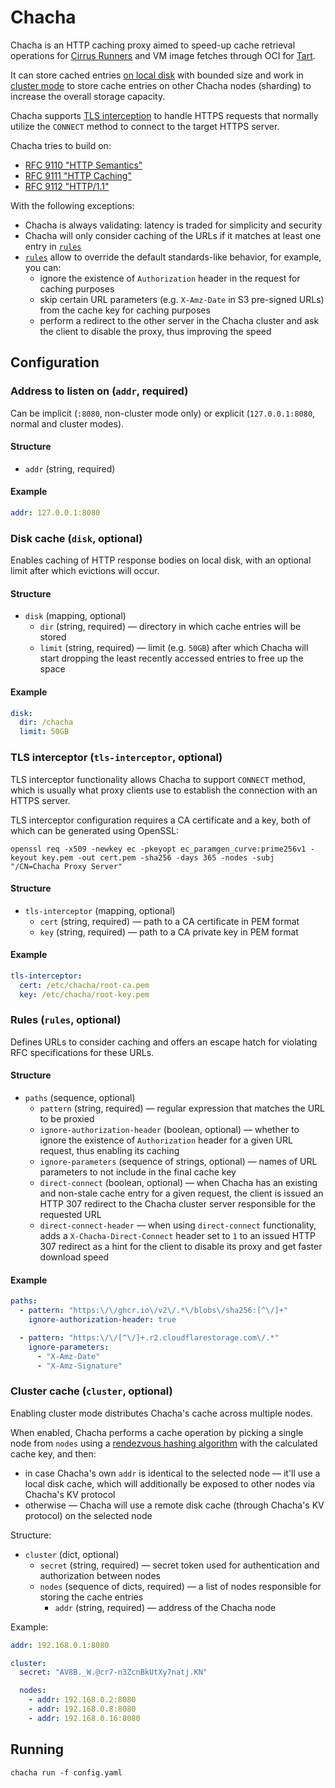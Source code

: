 # Chacha

Chacha is an HTTP caching proxy aimed to speed-up cache retrieval operations for [Cirrus Runners](https://cirrus-runners.app/) and VM image fetches through OCI for [Tart](https://tart.run/).

It can store cached entries [on local disk](#disk-cache-disk-optional) with bounded size and work in [cluster mode](#cluster-cache-cluster-optional) to store cache entries on other Chacha nodes (sharding) to increase the overall storage capacity.

Chacha supports [TLS interception](#tls-interceptor-tls-interceptor-optional) to handle HTTPS requests that normally utilize the `CONNECT` method to connect to the target HTTPS server.

Chacha tries to build on:

* [RFC 9110 "HTTP Semantics"](https://datatracker.ietf.org/doc/html/rfc9110)
* [RFC 9111 "HTTP Caching"](https://datatracker.ietf.org/doc/html/rfc9111)
* [RFC 9112 "HTTP/1.1"](https://datatracker.ietf.org/doc/html/rfc9112)

With the following exceptions:

* Chacha is always validating: latency is traded for simplicity and security
* Chacha will only consider caching of the URLs if it matches at least one entry in [`rules`](#rules-rules-optional)
* [`rules`](#rules-rules-optional) allow to override the default standards-like behavior, for example, you can:
  * ignore the existence of `Authorization` header in the request for caching purposes
  * skip certain URL parameters (e.g. `X-Amz-Date` in S3 pre-signed URLs) from the cache key for caching purposes
  * perform a redirect to the other server in the Chacha cluster and ask the client to disable the proxy, thus improving the speed

## Configuration

### Address to listen on (`addr`, required)

Can be implicit (`:8080`, non-cluster mode only) or explicit (`127.0.0.1:8080`, normal and cluster modes).

#### Structure

* `addr` (string, required)

#### Example

```yaml
addr: 127.0.0.1:8080
```

### Disk cache (`disk`, optional)

Enables caching of HTTP response bodies on local disk, with an optional limit after which evictions will occur.

#### Structure

* `disk` (mapping, optional)
  * `dir` (string, required) — directory in which cache entries will be stored
  * `limit` (string, required) — limit (e.g. `50GB`) after which Chacha will start dropping the least recently accessed entries to free up the space

#### Example

```yaml
disk:
  dir: /chacha
  limit: 50GB
```

### TLS interceptor (`tls-interceptor`, optional)

TLS interceptor functionality allows Chacha to support `CONNECT` method, which is usually what proxy clients use to establish the connection with an HTTPS server.

TLS interceptor configuration requires a CA certificate and a key, both of which can be generated using OpenSSL:

```shell
openssl req -x509 -newkey ec -pkeyopt ec_paramgen_curve:prime256v1 -keyout key.pem -out cert.pem -sha256 -days 365 -nodes -subj "/CN=Chacha Proxy Server"
```

#### Structure

* `tls-interceptor` (mapping, optional)
  * `cert` (string, required) — path to a CA certificate in PEM format
  * `key` (string, required) — path to a CA private key in PEM format

#### Example

```yaml
tls-interceptor:
  cert: /etc/chacha/root-ca.pem
  key: /etc/chacha/root-key.pem
```

### Rules (`rules`, optional)

Defines URLs to consider caching and offers an escape hatch for violating RFC specifications for these URLs.

#### Structure

* `paths` (sequence, optional)
  * `pattern` (string, required) — regular expression that matches the URL to be proxied
  * `ignore-authorization-header` (boolean, optional) — whether to ignore the existence of `Authorization` header for a given URL request, thus enabling its caching
  * `ignore-parameters` (sequence of strings, optional) — names of URL parameters to not include in the final cache key
  * `direct-connect` (boolean, optional) — when Chacha has an existing and non-stale cache entry for a given request, the client is issued an HTTP 307 redirect to the Chacha cluster server responsible for the requested URL
  * `direct-connect-header` — when using `direct-connect` functionality, adds a `X-Chacha-Direct-Connect` header set to `1` to an issued HTTP 307 redirect as a hint for the client to disable its proxy and get faster download speed

#### Example

```yaml
paths:
  - pattern: "https:\/\/ghcr.io\/v2\/.*\/blobs\/sha256:[^\/]+"
    ignore-authorization-header: true

  - pattern: "https:\/\/[^\/]+.r2.cloudflarestorage.com\/.*"
    ignore-parameters:
      - "X-Amz-Date"
      - "X-Amz-Signature"
```

### Cluster cache (`cluster`, optional)

Enabling cluster mode distributes Chacha's cache across multiple nodes.

When enabled, Chacha performs a cache operation by picking a single node from `nodes` using a [rendezvous hashing algorithm](https://en.wikipedia.org/wiki/Rendezvous_hashing) with the calculated cache key, and then:

* in case Chacha's own `addr` is identical to the selected node — it'll use a local disk cache, which will additionally be exposed to other nodes via Chacha's KV protocol
* otherwise — Chacha will use a remote disk cache (through Chacha's KV protocol) on the selected node

Structure:

* `cluster` (dict, optional)
  * `secret` (string, required) — secret token used for authentication and authorization between nodes
  * `nodes` (sequence of dicts, required) — a list of nodes responsible for storing the cache entries
    * `addr` (string, required) — address of the Chacha node

Example:

```yaml
addr: 192.168.0.1:8080

cluster:
  secret: "AV8B._W.@cr7-n3ZcnBkUtXy7natj.KN"

  nodes:
    - addr: 192.168.0.2:8080
    - addr: 192.168.0.8:8080
    - addr: 192.168.0.16:8080
```

## Running

```shell
chacha run -f config.yaml
```
